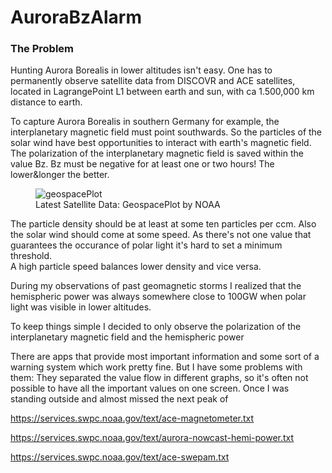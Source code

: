 # AuroraBzAlarm

### The Problem

Hunting Aurora Borealis in lower altitudes isn't easy.
One has to permanently observe satellite data from DISCOVR and ACE satellites, located 
in LagrangePoint L1 between earth and sun, with ca 1.500,000 km distance to earth.


To capture Aurora Borealis in southern Germany for example, the interplanetary magnetic field must 
point southwards. So the particles of the solar wind have best opportunities to interact with earth's 
magnetic field.  
The polarization of the interplanetary magnetic field is saved within the value Bz. Bz must be negative for at least one or two hours! The lower&longer the better. 

<figure>
    <img src="https://services.swpc.noaa.gov/images/geospace/geospace_1_day.png"
         alt="geospacePlot">
    <figcaption>Latest Satellite Data: GeospacePlot by NOAA</figcaption>
</figure>

The particle density should be at least at some ten particles per ccm. 
Also the solar wind should come at some speed. 
As there's not one value that guarantees the occurance of polar light it's hard to set a minimum threshold.  
A high particle speed balances lower density and vice versa. 

During my observations of past geomagnetic storms I realized that the hemispheric power was always somewhere close to 100GW when polar light was visible in lower altitudes.

To keep things simple I decided to only observe the polarization of the interplanetary magnetic field and the hemispheric power

There are apps that provide most important 
information and some sort of a warning system which work pretty fine. But I have some problems with 
them: 
They separated the value flow in different graphs, so it's often not possible to have all the 
important values on one screen.
Once I was standing outside and almost missed the next peak of 



https://services.swpc.noaa.gov/text/ace-magnetometer.txt

https://services.swpc.noaa.gov/text/aurora-nowcast-hemi-power.txt

https://services.swpc.noaa.gov/text/ace-swepam.txt
